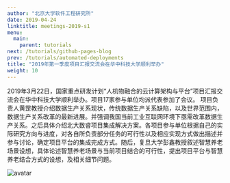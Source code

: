 ```yaml
---
author: "北京大学软件工程研究所"
date: 2019-04-24
linktitle: meetings-2019-s1
menu:
  main:
    parent: tutorials
next: /tutorials/github-pages-blog
prev: /tutorials/automated-deployments
title: "2019年第一季度项目汇报交流会在华中科技大学顺利举办"
weight: 10
---
```


2019年3月22日，国家重点研发计划“人机物融合的云计算架构与平台”项目汇报交流会在华中科技大学顺利举办。项目17家参与单位均派代表参加了会议。 项目负责人黄罡教授介绍数据生产关系现状，传统数据生产关系缺陷，以及世界范围内，数据生产关系改革的最新进展。并强调我国当前工业互联网环境下亟需改革数据生产关系。之后具体介绍北大数睿项目集成解决方案。各项目参与单位根据自己的实际研究方向与进度，对各自所负责部分任务的可行性以及相应实现方式做出描述并参与讨论，确定项目平台的集成完成方式。随后，复旦大学彭鑫教授叙述智慧养老场景设想，具体论述智慧养老场景与当前项目结合的可行性，提出项目平台与智慧养老结合方式的设想，及相关细节问题。

![avatar](http://qiniu-njuics.nemoworks.info/img/2018yfb1004800.cn/hzkjdx.jpeg)
